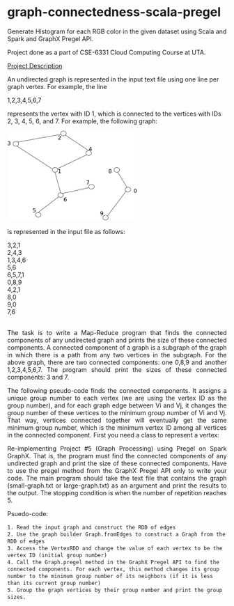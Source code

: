 # graph-connectedness-scala-pregel
Generate Histogram for each RGB color in the given dataset using Scala and Spark and GraphX Pregel API.

Project done as a part of CSE-6331 Cloud Computing Course at UTA.

<a href="https://lambda.uta.edu/cse6331/spring20/project8.html">Project Description</a>

<p>An undirected graph is represented in the input text file using one line per graph vertex. For example, the line</p>

<p>1,2,3,4,5,6,7</p>
</p>represents the vertex with ID 1, which is connected to the vertices with IDs 2, 3, 4, 5, 6, and 7. For example, the following graph:</p>

<img src="https://raw.githubusercontent.com/c-deshpande/graph-connectedness/master/img/p2.png"/>

<p>is represented in the input file as follows:</p>
3,2,1
<br>
2,4,3
<br>
1,3,4,6
<br>
5,6
<br>
6,5,7,1
<br>
0,8,9
<br>
4,2,1
<br>
8,0
<br>
9,0
<br>
7,6
<br>
<br>
<p style="text-align: justify; text-justify: inter-word;">
The task is to write a Map-Reduce program that finds the connected components of any undirected graph and prints the size of these connected components. A connected component of a graph is a subgraph of the graph in which there is a path from any two vertices in the subgraph. For the above graph, there are two connected components: one 0,8,9 and another 1,2,3,4,5,6,7. The program should print the sizes of these connected components: 3 and 7.
</p>

<p style="text-align: justify; text-justify: inter-word;">
The following pseudo-code finds the connected components. It assigns a unique group number to each vertex (we are using the vertex ID as the group number), and for each graph edge between Vi and Vj, it changes the group number of these vertices to the minimum group number of Vi and Vj. That way, vertices connected together will eventually get the same minimum group number, which is the minimum vertex ID among all vertices in the connected component. First you need a class to represent a vertex:
</p>

<p style="text-align: justify; text-justify: inter-word;">
Re-implementing Project #5 (Graph Processing) using Pregel on Spark GraphX. That is, the program must find the connected components of any undirected graph and print the size of these connected components. Have to use the pregel method from the GraphX Pregel API only to write your code. The main program should take the text file that contains the graph (small-graph.txt or large-graph.txt) as an argument and print the results to the output. The stopping condition is when the number of repetition reaches 5.
<p>

Psuedo-code:

```
1. Read the input graph and construct the RDD of edges
2. Use the graph builder Graph.fromEdges to construct a Graph from the RDD of edges
3. Access the VertexRDD and change the value of each vertex to be the vertex ID (initial group number)
4. Call the Graph.pregel method in the GraphX Pregel API to find the connected components. For each vertex, this method changes its group number to the minimum group number of its neighbors (if it is less than its current group number)
5. Group the graph vertices by their group number and print the group sizes. 
```
